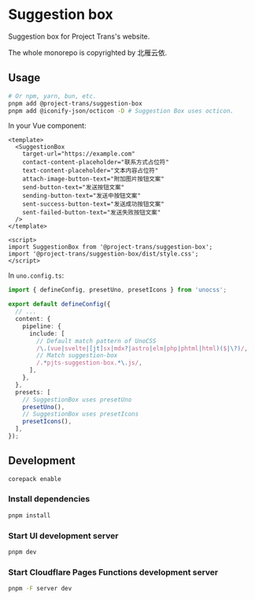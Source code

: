 # Suggestion box

Suggestion box for Project Trans's website.

The whole monorepo is copyrighted by 北雁云依.

## Usage

```bash
# Or npm, yarn, bun, etc.
pnpm add @project-trans/suggestion-box
pnpm add @iconify-json/octicon -D # Suggestion Box uses octicon.
```

In your Vue component:

```vue
<template>
  <SuggestionBox
    target-url="https://example.com"
    contact-content-placeholder="联系方式占位符"
    text-content-placeholder="文本内容占位符"
    attach-image-button-text="附加图片按钮文案"
    send-button-text="发送按钮文案"
    sending-button-text="发送中按钮文案"
    sent-success-button-text="发送成功按钮文案"
    sent-failed-button-text="发送失败按钮文案"
  />
</template>

<script>
import SuggestionBox from '@project-trans/suggestion-box';
import '@project-trans/suggestion-box/dist/style.css';
</script>
```

In `uno.config.ts`:

```ts
import { defineConfig, presetUno, presetIcons } from 'unocss';

export default defineConfig({
  // ...
  content: {
    pipeline: {
      include: [
        // Default match pattern of UnoCSS
        /\.(vue|svelte|[jt]sx|mdx?|astro|elm|php|phtml|html)($|\?)/,
        // Match suggestion-box
        /.*pjts-suggestion-box.*\.js/,
      ],
    },
  },
  presets: [
    // SuggestionBox uses presetUno
    presetUno(),
    // SuggestionBox uses presetIcons
    presetIcons(),
  ],
});
```

## Development

```bash
corepack enable
```

### Install dependencies

```bash
pnpm install
```

### Start UI development server

```bash
pnpm dev
```

### Start Cloudflare Pages Functions development server

```bash
pnpm -F server dev
```
